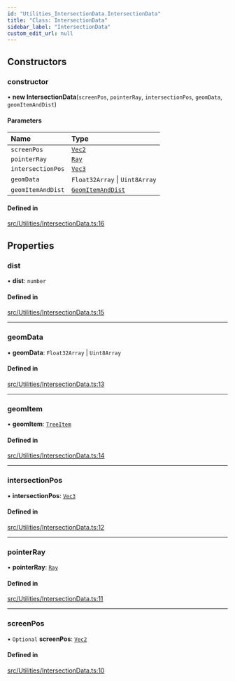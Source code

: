 ```yaml
---
id: "Utilities_IntersectionData.IntersectionData"
title: "Class: IntersectionData"
sidebar_label: "IntersectionData"
custom_edit_url: null
---
```




## Constructors

### constructor

• **new IntersectionData**(`screenPos`, `pointerRay`, `intersectionPos`, `geomData`, `geomItemAndDist`)

#### Parameters

| Name | Type |
| :------ | :------ |
| `screenPos` | [`Vec2`](../Math/Math_Vec2.Vec2) |
| `pointerRay` | [`Ray`](../Math/Math_Ray.Ray) |
| `intersectionPos` | [`Vec3`](../Math/Math_Vec3.Vec3) |
| `geomData` | `Float32Array` \| `Uint8Array` |
| `geomItemAndDist` | [`GeomItemAndDist`](Utilities_IntersectionData.GeomItemAndDist) |

#### Defined in

[src/Utilities/IntersectionData.ts:16](https://github.com/ZeaInc/zea-engine/blob/455b10853/src/Utilities/IntersectionData.ts#L16)

## Properties

### dist

• **dist**: `number`

#### Defined in

[src/Utilities/IntersectionData.ts:15](https://github.com/ZeaInc/zea-engine/blob/455b10853/src/Utilities/IntersectionData.ts#L15)

___

### geomData

• **geomData**: `Float32Array` \| `Uint8Array`

#### Defined in

[src/Utilities/IntersectionData.ts:13](https://github.com/ZeaInc/zea-engine/blob/455b10853/src/Utilities/IntersectionData.ts#L13)

___

### geomItem

• **geomItem**: [`TreeItem`](../SceneTree/SceneTree_TreeItem.TreeItem)

#### Defined in

[src/Utilities/IntersectionData.ts:14](https://github.com/ZeaInc/zea-engine/blob/455b10853/src/Utilities/IntersectionData.ts#L14)

___

### intersectionPos

• **intersectionPos**: [`Vec3`](../Math/Math_Vec3.Vec3)

#### Defined in

[src/Utilities/IntersectionData.ts:12](https://github.com/ZeaInc/zea-engine/blob/455b10853/src/Utilities/IntersectionData.ts#L12)

___

### pointerRay

• **pointerRay**: [`Ray`](../Math/Math_Ray.Ray)

#### Defined in

[src/Utilities/IntersectionData.ts:11](https://github.com/ZeaInc/zea-engine/blob/455b10853/src/Utilities/IntersectionData.ts#L11)

___

### screenPos

• `Optional` **screenPos**: [`Vec2`](../Math/Math_Vec2.Vec2)

#### Defined in

[src/Utilities/IntersectionData.ts:10](https://github.com/ZeaInc/zea-engine/blob/455b10853/src/Utilities/IntersectionData.ts#L10)

